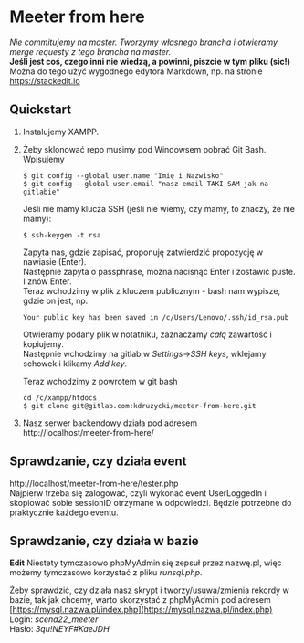 

# Meeter from here

*Nie commitujemy na master. Tworzymy własnego brancha i otwieramy merge requesty z tego brancha na master.*  
**Jeśli jest coś, czego inni nie wiedzą, a powinni, piszcie w tym pliku (sic!)**
Można do tego użyć wygodnego edytora Markdown, np. na stronie https://stackedit.io

## Quickstart

1. Instalujemy XAMPP.

2. Żeby sklonować repo musimy pod Windowsem pobrać Git Bash. Wpisujemy
		  
	   $ git config --global user.name "Imię i Nazwisko"
	   $ git config --global user.email "nasz email TAKI SAM jak na gitlabie"

	Jeśli nie mamy klucza SSH (jeśli nie wiemy, czy mamy, to znaczy, że nie mamy):

	   $ ssh-keygen -t rsa
	Zapyta nas, gdzie zapisać, proponuję zatwierdzić propozycję w nawiasie (Enter).  
Następnie zapyta o passphrase, można nacisnąć Enter i zostawić puste. I znów Enter.  
Teraz wchodzimy w plik z kluczem publicznym - bash nam wypisze, gdzie on jest, np.
		
	   Your public key has been saved in /c/Users/Lenovo/.ssh/id_rsa.pub
	Otwieramy podany plik w notatniku, zaznaczamy _całą_ zawartość i kopiujemy.  
Następnie wchodzimy na gitlab w _Settings_->_SSH keys_, wklejamy schowek i klikamy _Add key_.

	Teraz wchodzimy z powrotem w git bash

	   cd /c/xampp/htdocs
	   $ git clone git@gitlab.com:kdruzycki/meeter-from-here.git

3. Nasz serwer backendowy działa pod adresem  
http://localhost/meeter-from-here/

## Sprawdzanie, czy działa event
http://localhost/meeter-from-here/tester.php  
Najpierw trzeba się zalogować, czyli wykonać event UserLoggedIn i skopiować sobie sessionID otrzymane w odpowiedzi. Będzie potrzebne do praktycznie każdego eventu.

## Sprawdzanie, czy działa w bazie
**Edit** Niestety tymczasowo phpMyAdmin się zepsuł przez nazwę.pl, więc możemy tymczasowo korzystać z pliku _runsql.php_.

Żeby sprawdzić, czy działa nasz skrypt i tworzy/usuwa/zmienia rekordy w bazie, tak jak chcemy, warto skorzystać z phpMyAdmin pod adresem  
[https://mysql.nazwa.pl/index.php](https://mysql.nazwa.pl/index.php)  
Login: _scena22_meeter_  
Hasło: _3qu!NEYF#KaeJDH_  
